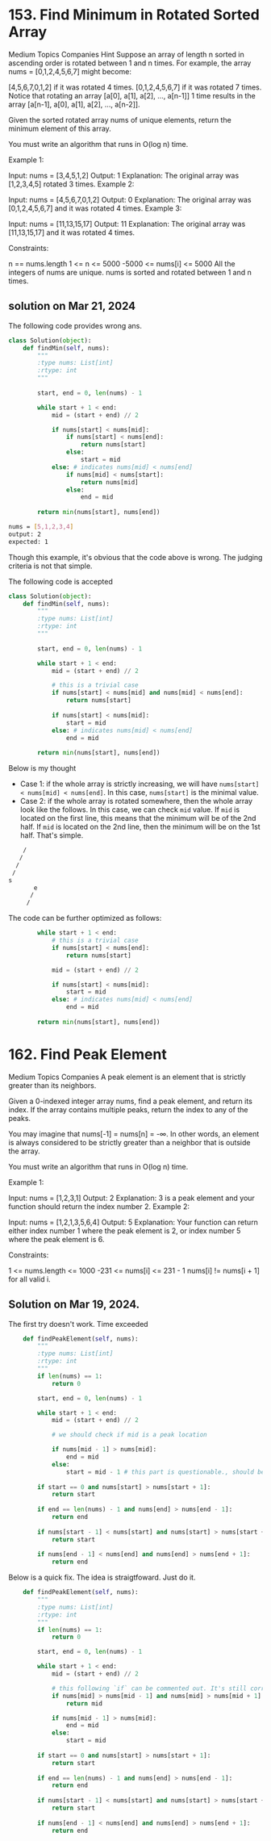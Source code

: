 # 153. Find Minimum in Rotated Sorted Array
Medium
Topics
Companies
Hint
Suppose an array of length n sorted in ascending order is rotated between 1 and n times. For example, the array nums = [0,1,2,4,5,6,7] might become:

[4,5,6,7,0,1,2] if it was rotated 4 times.
[0,1,2,4,5,6,7] if it was rotated 7 times.
Notice that rotating an array [a[0], a[1], a[2], ..., a[n-1]] 1 time results in the array [a[n-1], a[0], a[1], a[2], ..., a[n-2]].

Given the sorted rotated array nums of unique elements, return the minimum element of this array.

You must write an algorithm that runs in O(log n) time.

 

Example 1:

Input: nums = [3,4,5,1,2]
Output: 1
Explanation: The original array was [1,2,3,4,5] rotated 3 times.
Example 2:

Input: nums = [4,5,6,7,0,1,2]
Output: 0
Explanation: The original array was [0,1,2,4,5,6,7] and it was rotated 4 times.
Example 3:

Input: nums = [11,13,15,17]
Output: 11
Explanation: The original array was [11,13,15,17] and it was rotated 4 times. 
 

Constraints:

n == nums.length
1 <= n <= 5000
-5000 <= nums[i] <= 5000
All the integers of nums are unique.
nums is sorted and rotated between 1 and n times.

## solution on Mar 21, 2024

The following code provides wrong ans.

```python
class Solution(object):
    def findMin(self, nums):
        """
        :type nums: List[int]
        :rtype: int
        """
        
        start, end = 0, len(nums) - 1

        while start + 1 < end:
            mid = (start + end) // 2

            if nums[start] < nums[mid]:
                if nums[start] < nums[end]:
                    return nums[start]
                else:
                    start = mid
            else: # indicates nums[mid] < nums[end]
                if nums[mid] < nums[start]:
                    return nums[mid]
                else:
                    end = mid
        
        return min(nums[start], nums[end])
```

```bash
nums = [5,1,2,3,4]
output: 2
expected: 1
```

Though this example, it's obvious that the code above is wrong. The judging criteria is not that simple.

The following code is accepted

```python
class Solution(object):
    def findMin(self, nums):
        """
        :type nums: List[int]
        :rtype: int
        """
        
        start, end = 0, len(nums) - 1

        while start + 1 < end:
            mid = (start + end) // 2

            # this is a trivial case
            if nums[start] < nums[mid] and nums[mid] < nums[end]:
                return nums[start]
            
            if nums[start] < nums[mid]:
                start = mid
            else: # indicates nums[mid] < nums[end]
                end = mid
        
        return min(nums[start], nums[end])
```

Below is my thought
- Case 1: if the whole array is strictly increasing, we will have `nums[start] < nums[mid] < nums[end]`. In this case, `nums[start]` is the minimal value.
- Case 2: if the whole array is rotated somewhere, then the whole array look like the follows. In this case, we can check `mid` value. If `mid` is located on the first line, this means that the minimum will be of the 2nd half. If `mid` is located on the 2nd line, then the minimum will be on the 1st half. That's simple.

```bash
    /
   /
  /
 /
s
       e
      /
     /
```

The code can be further optimized as follows:

```python
        while start + 1 < end:
            # this is a trivial case
            if nums[start] < nums[end]:
                return nums[start]

            mid = (start + end) // 2

            if nums[start] < nums[mid]:
                start = mid
            else: # indicates nums[mid] < nums[end]
                end = mid
        
        return min(nums[start], nums[end])
```


# 162. Find Peak Element
Medium
Topics
Companies
A peak element is an element that is strictly greater than its neighbors.

Given a 0-indexed integer array nums, find a peak element, and return its index. If the array contains multiple peaks, return the index to any of the peaks.

You may imagine that nums[-1] = nums[n] = -∞. In other words, an element is always considered to be strictly greater than a neighbor that is outside the array.

You must write an algorithm that runs in O(log n) time.

 

Example 1:

Input: nums = [1,2,3,1]
Output: 2
Explanation: 3 is a peak element and your function should return the index number 2.
Example 2:

Input: nums = [1,2,1,3,5,6,4]
Output: 5
Explanation: Your function can return either index number 1 where the peak element is 2, or index number 5 where the peak element is 6.
 

Constraints:

1 <= nums.length <= 1000
-231 <= nums[i] <= 231 - 1
nums[i] != nums[i + 1] for all valid i.

## Solution on Mar 19, 2024.

The first try doesn't work. Time exceeded

```python
    def findPeakElement(self, nums):
        """
        :type nums: List[int]
        :rtype: int
        """
        if len(nums) == 1:
            return 0

        start, end = 0, len(nums) - 1

        while start + 1 < end:
            mid = (start + end) // 2

            # we should check if mid is a peak location

            if nums[mid - 1] > nums[mid]:
                end = mid
            else:
                start = mid - 1 # this part is questionable., should be start = mid
        
        if start == 0 and nums[start] > nums[start + 1]:
            return start
        
        if end == len(nums) - 1 and nums[end] > nums[end - 1]:
            return end
        
        if nums[start - 1] < nums[start] and nums[start] > nums[start + 1]:
            return start
        
        if nums[end - 1] < nums[end] and nums[end] > nums[end + 1]:
            return end
```

Below is a quick fix. The idea is straigtfoward. Just do it.

```python
    def findPeakElement(self, nums):
        """
        :type nums: List[int]
        :rtype: int
        """
        if len(nums) == 1:
            return 0

        start, end = 0, len(nums) - 1

        while start + 1 < end:
            mid = (start + end) // 2

            # this following `if` can be commented out. It's still correct.
            if nums[mid] > nums[mid - 1] and nums[mid] > nums[mid + 1]:
                return mid

            if nums[mid - 1] > nums[mid]:
                end = mid
            else:
                start = mid
        
        if start == 0 and nums[start] > nums[start + 1]:
            return start
        
        if end == len(nums) - 1 and nums[end] > nums[end - 1]:
            return end
        
        if nums[start - 1] < nums[start] and nums[start] > nums[start + 1]:
            return start
        
        if nums[end - 1] < nums[end] and nums[end] > nums[end + 1]:
            return end
```